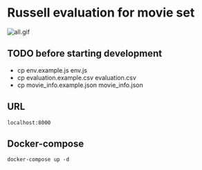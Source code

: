 # Russell evaluation for movie set

![all.gif](https://raw.githubusercontent.com/Hoboki/russell-evaluation/main/images/all.gif)

## TODO before starting development

* cp env.example.js env.js
* cp evaluation.example.csv evaluation.csv
* cp movie_info.example.json movie_info.json

## URL

`localhost:8000`

## Docker-compose

`docker-compose up -d`
